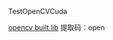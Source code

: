 TestOpenCVCuda

[opencv built lib](https://pan.baidu.com/s/1QISnnb-AXnj0pfXBcXCYvQ?pwd=open)
提取码：open

